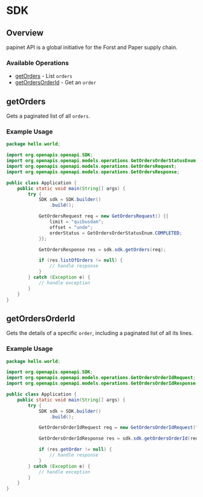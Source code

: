 # SDK

## Overview

papinet API is a global initiative for the Forst and Paper supply chain.

### Available Operations

* [getOrders](#getorders) - List `orders`
* [getOrdersOrderId](#getordersorderid) - Get an `order`

## getOrders

Gets a paginated list of all `orders`.

### Example Usage

```java
package hello.world;

import org.openapis.openapi.SDK;
import org.openapis.openapi.models.operations.GetOrdersOrderStatusEnum;
import org.openapis.openapi.models.operations.GetOrdersRequest;
import org.openapis.openapi.models.operations.GetOrdersResponse;

public class Application {
    public static void main(String[] args) {
        try {
            SDK sdk = SDK.builder()
                .build();

            GetOrdersRequest req = new GetOrdersRequest() {{
                limit = "quibusdam";
                offset = "unde";
                orderStatus = GetOrdersOrderStatusEnum.COMPLETED;
            }};            

            GetOrdersResponse res = sdk.sdk.getOrders(req);

            if (res.listOfOrders != null) {
                // handle response
            }
        } catch (Exception e) {
            // handle exception
        }
    }
}
```

## getOrdersOrderId

Gets the details of a specific `order`, including a paginated list of all its lines.

### Example Usage

```java
package hello.world;

import org.openapis.openapi.SDK;
import org.openapis.openapi.models.operations.GetOrdersOrderIdRequest;
import org.openapis.openapi.models.operations.GetOrdersOrderIdResponse;

public class Application {
    public static void main(String[] args) {
        try {
            SDK sdk = SDK.builder()
                .build();

            GetOrdersOrderIdRequest req = new GetOrdersOrderIdRequest("8d69a674-e0f4-467c-8879-6ed151a05dfc");            

            GetOrdersOrderIdResponse res = sdk.sdk.getOrdersOrderId(req);

            if (res.getOrder != null) {
                // handle response
            }
        } catch (Exception e) {
            // handle exception
        }
    }
}
```
